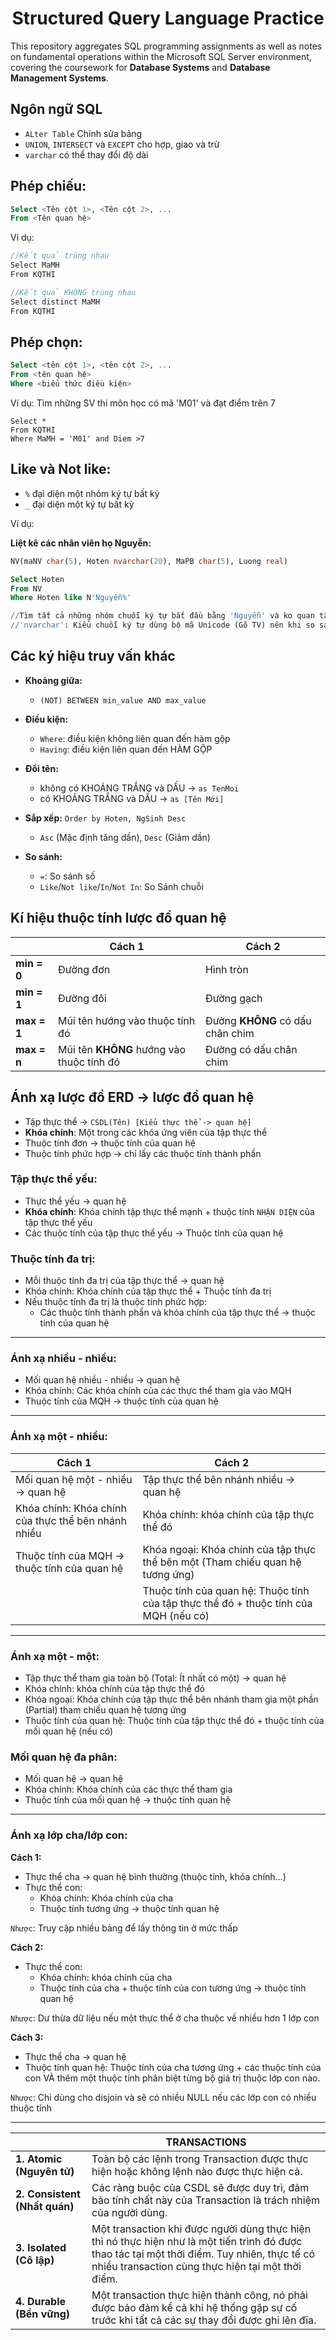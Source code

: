 <h1 align="center">Structured Query Language Practice</h1>

This repository aggregates SQL programming assignments as well as notes on fundamental operations within the Microsoft SQL Server environment, covering the coursework for **Database Systems** and **Database Management Systems**.

<h2>Ngôn ngữ SQL</h2>

- `ALter Table` Chỉnh sửa bảng
- `UNION`, `INTERSECT` và `EXCEPT` cho hợp, giao và trừ
- `varchar` có thể thay đổi độ dài

<h2>Phép chiếu:</h2>

```sql
Select <Tên cột 1>, <Tên cột 2>, ...
From <Tên quan hệ>
```

Ví dụ:

```ts
//Kết quả trùng nhau
Select MaMH
From KQTHI
```

```ts
//Kết quả KHÔNG trùng nhau
Select distinct MaMH
From KQTHI
```

<h2>Phép chọn:</h2>

```sql
Select <tên cột 1>, <tên cột 2>, ...
From <tên quan hệ>
Where <biểu thức điều kiện>
```

Ví dụ: Tìm những SV thi môn học có mã 'M01' và đạt điểm trên 7

```
Select *
From KQTHI
Where MaMH = 'M01' and Diem >7
```

<h2>Like và Not like:</h2>

- `%` đại diện một nhóm ký tự bất kỳ
- `_` đại diện một ký tự bất kỳ

Ví dụ:

**Liệt kê các nhân viên họ Nguyễn:**

```sql
NV(maNV char(5), Hoten nvarchar(20), MaPB char(5), Luong real)

Select Hoten
From NV
Where Hoten like N'Nguyễn%'

//Tìm tất cả những nhóm chuỗi ký tự bắt đầu bằng 'Nguyễn' và ko quan tâm phía sau.
//'nvarchar': Kiểu chuỗi ký tự dùng bộ mã Unicode (Gõ TV) nên khi so sánh phải có chữ N trước chuỗi ký tự.
```

<h2>Các ký hiệu truy vấn khác</h2>

- **Khoảng giữa:**

  - `(NOT) BETWEEN min_value AND max_value`

- **Điều kiện:**

  - `Where`: điều kiện không liên quan đến hàm gộp
  - `Having`: điều kiện liên quan đến HÀM GỘP

- **Đổi tên:**

  - không có KHOẢNG TRẮNG và DẤU -> `as TenMoi`
  - có KHOẢNG TRẮNG và DẤU -> `as [Tên Mới]`

- **Sắp xếp:** `Order by Hoten, NgSinh Desc`

  - `Asc` (Mặc định tăng dần), `Desc` (Giảm dần)

- **So sánh:**
  - `=`: So sánh số
  - `Like`/`Not like`/`In`/`Not In`: So Sánh chuỗi

<h2>Kí hiệu thuộc tính lược đồ quan hệ </h2>

|             | Cách 1                                    | Cách 2                           |
| ----------- | ----------------------------------------- | -------------------------------- |
| **min = 0** | Đường đơn                                 | Hình tròn                        |
| **min = 1** | Đường đôi                                 | Đường gạch                       |
| **max = 1** | Mũi tên hướng vào thuộc tính đó           | Đường **KHÔNG** có dấu chân chim |
| **max = n** | Mũi tên **KHÔNG** hướng vào thuộc tính đó | Đường có dấu chân chim           |

<h2>Ánh xạ lược đồ ERD -> lược đồ quan hệ</h2>

- Tập thực thể -> `CSDL(Tên) [Kiểu thực thể -> quan hệ]`
- **Khóa chính**: Một trong các khóa ứng viên của tập thực thể
- Thuộc tính đơn -> thuộc tính của quan hệ
- Thuộc tính phức hợp -> chỉ lấy các thuộc tính thành phần

<h3>Tập thực thể yếu:</h3>

- Thực thể yếu -> quan hệ
- **Khóa chính**: Khóa chính tập thực thể mạnh + thuộc tính `NHẬN DIỆN` của tập thực thể yếu
- Các thuộc tính của tập thực thể yếu -> Thuộc tính của quan hệ

<h3>Thuộc tính đa trị:</h3>

- Mỗi thuộc tính đa trị của tập thực thể -> quan hệ
- Khóa chính: Khóa chính của tập thực thể + Thuộc tính đa trị
- Nếu thuộc tính đa trị là thuộc tính phức hợp:
  - Các thuộc tính thành phần và khóa chính của tập thực thể -> thuộc tính của quan hệ

---

<h3>Ánh xạ nhiều - nhiều:</h3>

- Mối quan hệ nhiều - nhiều -> quan hệ
- Khóa chính: Các khóa chính của các thực thể tham gia vào MQH
- Thuộc tính của MQH -> thuộc tính của quan hệ

---

<h3>Ánh xạ một - nhiều:</h3>

| Cách 1                                              | Cách 2                                                                               |
| --------------------------------------------------- | ------------------------------------------------------------------------------------ |
| Mối quan hệ một - nhiều -> quan hệ                  | Tập thực thể bên nhánh nhiều -> quan hệ                                              |
| Khóa chính: Khóa chính của thực thể bên nhánh nhiều | Khóa chính: khóa chính của tập thực thể đó                                           |
| Thuộc tính của MQH -> thuộc tính của quan hệ        | Khóa ngoại: Khóa chính của tập thực thể bên một (Tham chiếu quan hệ tương ứng)       |
|                                                     | Thuộc tính của quan hệ: Thuộc tính của tập thực thể đó + thuộc tính của MQH (nếu có) |

---

<h3>Ánh xạ một - một:</h3>

- Tập thực thể tham gia toàn bộ (Total: Ít nhất có một) -> quan hệ
- Khóa chính: khóa chính của tập thực thể đó
- Khóa ngoại: Khóa chính của tập thực thể bên nhánh tham gia một phần (Partial) tham chiếu quan hệ tương ứng
- Thuộc tính của quan hệ: Thuộc tính của tập thực thể đó + thuộc tính của mối quan hệ (nếu có)

<h3>Mối quan hệ đa phân:</h3>

- Mối quan hệ -> quan hệ
- Khóa chính: Khóa chính của các thực thể tham gia
- Thuộc tính của mối quan hệ -> thuộc tính quan hệ

---

<h3>Ánh xạ lớp cha/lớp con:</h3>

**Cách 1:**

- Thực thể cha -> quan hệ bình thường (thuộc tính, khóa chính...)
- Thực thể con:
  - Khóa chính: Khóa chính của cha
  - Thuộc tính tương ứng -> thuộc tính quan hệ

`Nhược`: Truy cập nhiều bảng để lấy thông tin ở mức thấp

**Cách 2:**

- Thực thể con:
  - Khóa chính: khóa chính của cha
  - Thuộc tính của cha + thuộc tính của con tương ứng -> thuộc tính quan hệ

`Nhược`: Dư thừa dữ liệu nếu một thực thể ở cha thuộc về nhiều hơn 1 lớp con

**Cách 3:**

- Thực thể cha -> quan hệ
- Thuộc tính quan hệ: Thuộc tính của cha tương ứng + các thuộc tính của con VÀ thêm một thuộc tính phân biệt từng bộ giá trị thuộc lớp con nào.

`Nhược`: Chỉ dùng cho disjoin và sẽ có nhiều NULL nếu các lớp con có nhiều thuộc tính

---

|                               | TRANSACTIONS                                                                                                                                                                                       |
| ----------------------------- | -------------------------------------------------------------------------------------------------------------------------------------------------------------------------------------------------- |
| **1. Atomic (Nguyên tử)**     | Toàn bộ các lệnh trong Transaction được thực hiện hoặc không lệnh nào được thực hiện cả.                                                                                                           |
| **2. Consistent (Nhất quán)** | Các ràng buộc của CSDL sẽ được duy trì, đảm bảo tính chất này của Transaction là trách nhiệm của người dùng.                                                                                       |
| **3. Isolated (Cô lập)**      | Một transaction khi được người dùng thực hiện thì nó thực hiện như là một tiến trình đó được thao tác tại một thời điểm. Tuy nhiên, thực tế có nhiều transaction cùng thực hiện tại một thời điểm. |
| **4. Durable (Bền vững)**     | Một transaction thực hiện thành công, nó phải được bảo đảm kể cả khi hệ thống gặp sự cố trước khi tất cả các sự thay đổi được ghi lên đĩa.                                                         |
